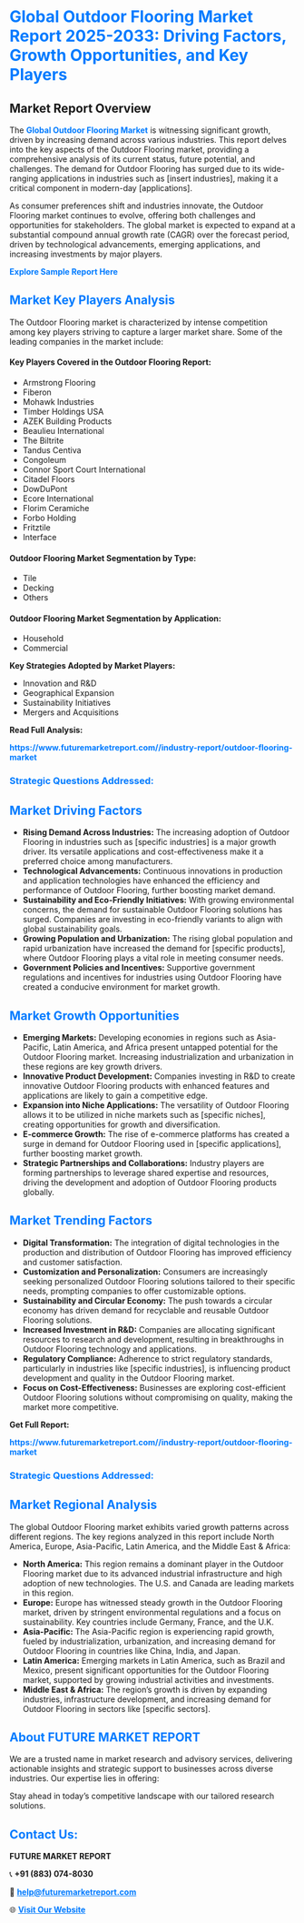 <h1 style="color: #007BFF;">Global Outdoor Flooring Market Report 2025-2033: Driving Factors, Growth Opportunities, and Key Players</h1>

<section id="overview">
<h2>Market Report Overview</h2>
<p>The <a href="https://www.futuremarketreport.com//industry-report/outdoor-flooring-market" style="color: #007BFF; text-decoration: none;"><strong>Global Outdoor Flooring Market</strong></a> is witnessing significant growth, driven by increasing demand across various industries. This report delves into the key aspects of the Outdoor Flooring market, providing a comprehensive analysis of its current status, future potential, and challenges. The demand for Outdoor Flooring has surged due to its wide-ranging applications in industries such as [insert industries], making it a critical component in modern-day [applications].</p>
<p>As consumer preferences shift and industries innovate, the Outdoor Flooring market continues to evolve, offering both challenges and opportunities for stakeholders. The global market is expected to expand at a substantial compound annual growth rate (CAGR) over the forecast period, driven by technological advancements, emerging applications, and increasing investments by major players.</p>
</section>

<section id="overview">
<p><a href="https://www.futuremarketreport.com//request-sample/reportId=50821" style="color: #007BFF; text-decoration: none;"><strong>Explore Sample Report Here</strong></a></p>
</section>

<section id="key-players">
<h2 style="color: #007BFF;">Market Key Players Analysis</h2>
<p>The Outdoor Flooring market is characterized by intense competition among key players striving to capture a larger market share. Some of the leading companies in the market include:</p>
<h4>Key Players Covered in the Outdoor Flooring Report:</h4>
<ul><li>Armstrong Flooring</li><li>Fiberon</li><li>Mohawk Industries</li><li>Timber Holdings USA</li><li>AZEK Building Products</li><li>Beaulieu International</li><li>The Biltrite</li><li>Tandus Centiva</li><li>Congoleum</li><li>Connor Sport Court International</li><li>Citadel Floors</li><li>DowDuPont</li><li>Ecore International</li><li>Florim Ceramiche</li><li>Forbo Holding</li><li>Fritztile</li><li>Interface</li></ul>
<h4>Outdoor Flooring Market Segmentation by Type:</h4>
<ul><li>Tile</li><li>Decking</li><li>Others</li></ul>

<h4>Outdoor Flooring Market Segmentation by Application:</h4>
<ul><li>Household</li><li>Commercial</li></ul>
<p><strong>Key Strategies Adopted by Market Players:</strong></p>
<ul>
<li>Innovation and R&D</li>
<li>Geographical Expansion</li>
<li>Sustainability Initiatives</li>
<li>Mergers and Acquisitions</li>
</ul>
</section>

<section>
<p><strong>Read Full Analysis: </strong></p><a href="https://www.futuremarketreport.com//industry-report/outdoor-flooring-market" style="color: #007BFF; text-decoration: none;"><strong>https://www.futuremarketreport.com//industry-report/outdoor-flooring-market</strong></a>
<h3 style="color: #007BFF;">Strategic Questions Addressed:</h3>
</section>

<section id="driving-factors">
<h2 style="color: #007BFF;">Market Driving Factors</h2>
<ul>
<li><strong>Rising Demand Across Industries:</strong> The increasing adoption of Outdoor Flooring in industries such as [specific industries] is a major growth driver. Its versatile applications and cost-effectiveness make it a preferred choice among manufacturers.</li>
<li><strong>Technological Advancements:</strong> Continuous innovations in production and application technologies have enhanced the efficiency and performance of Outdoor Flooring, further boosting market demand.</li>
<li><strong>Sustainability and Eco-Friendly Initiatives:</strong> With growing environmental concerns, the demand for sustainable Outdoor Flooring solutions has surged. Companies are investing in eco-friendly variants to align with global sustainability goals.</li>
<li><strong>Growing Population and Urbanization:</strong> The rising global population and rapid urbanization have increased the demand for [specific products], where Outdoor Flooring plays a vital role in meeting consumer needs.</li>
<li><strong>Government Policies and Incentives:</strong> Supportive government regulations and incentives for industries using Outdoor Flooring have created a conducive environment for market growth.</li>
</ul>
</section>

<section id="growth-opportunities">
<h2 style="color: #007BFF;">Market Growth Opportunities</h2>
<ul>
<li><strong>Emerging Markets:</strong> Developing economies in regions such as Asia-Pacific, Latin America, and Africa present untapped potential for the Outdoor Flooring market. Increasing industrialization and urbanization in these regions are key growth drivers.</li>
<li><strong>Innovative Product Development:</strong> Companies investing in R&D to create innovative Outdoor Flooring products with enhanced features and applications are likely to gain a competitive edge.</li>
<li><strong>Expansion into Niche Applications:</strong> The versatility of Outdoor Flooring allows it to be utilized in niche markets such as [specific niches], creating opportunities for growth and diversification.</li>
<li><strong>E-commerce Growth:</strong> The rise of e-commerce platforms has created a surge in demand for Outdoor Flooring used in [specific applications], further boosting market growth.</li>
<li><strong>Strategic Partnerships and Collaborations:</strong> Industry players are forming partnerships to leverage shared expertise and resources, driving the development and adoption of Outdoor Flooring products globally.</li>
</ul>
</section>

<section id="trending-factors">
<h2 style="color: #007BFF;">Market Trending Factors</h2>
<ul>
<li><strong>Digital Transformation:</strong> The integration of digital technologies in the production and distribution of Outdoor Flooring has improved efficiency and customer satisfaction.</li>
<li><strong>Customization and Personalization:</strong> Consumers are increasingly seeking personalized Outdoor Flooring solutions tailored to their specific needs, prompting companies to offer customizable options.</li>
<li><strong>Sustainability and Circular Economy:</strong> The push towards a circular economy has driven demand for recyclable and reusable Outdoor Flooring solutions.</li>
<li><strong>Increased Investment in R&D:</strong> Companies are allocating significant resources to research and development, resulting in breakthroughs in Outdoor Flooring technology and applications.</li>
<li><strong>Regulatory Compliance:</strong> Adherence to strict regulatory standards, particularly in industries like [specific industries], is influencing product development and quality in the Outdoor Flooring market.</li>
<li><strong>Focus on Cost-Effectiveness:</strong> Businesses are exploring cost-efficient Outdoor Flooring solutions without compromising on quality, making the market more competitive.</li>
</ul>
</section>

<section>
<p><strong>Get Full Report: </strong></p><a href="https://www.futuremarketreport.com//industry-report/outdoor-flooring-market" style="color: #007BFF; text-decoration: none;"><strong>https://www.futuremarketreport.com//industry-report/outdoor-flooring-market</strong></a>
<h3 style="color: #007BFF;">Strategic Questions Addressed:</h3>
</section>


<section id="regional-analysis">
<h2 style="color: #007BFF;">Market Regional Analysis</h2>
<p>The global Outdoor Flooring market exhibits varied growth patterns across different regions. The key regions analyzed in this report include North America, Europe, Asia-Pacific, Latin America, and the Middle East & Africa:</p>
<ul>
<li><strong>North America:</strong> This region remains a dominant player in the Outdoor Flooring market due to its advanced industrial infrastructure and high adoption of new technologies. The U.S. and Canada are leading markets in this region.</li>
<li><strong>Europe:</strong> Europe has witnessed steady growth in the Outdoor Flooring market, driven by stringent environmental regulations and a focus on sustainability. Key countries include Germany, France, and the U.K.</li>
<li><strong>Asia-Pacific:</strong> The Asia-Pacific region is experiencing rapid growth, fueled by industrialization, urbanization, and increasing demand for Outdoor Flooring in countries like China, India, and Japan.</li>
<li><strong>Latin America:</strong> Emerging markets in Latin America, such as Brazil and Mexico, present significant opportunities for the Outdoor Flooring market, supported by growing industrial activities and investments.</li>
<li><strong>Middle East & Africa:</strong> The region’s growth is driven by expanding industries, infrastructure development, and increasing demand for Outdoor Flooring in sectors like [specific sectors].</li>
</ul>
</section>

<footer>
<h2 style="color: #007BFF;">About FUTURE MARKET REPORT</h2>
<p>We are a trusted name in market research and advisory services, delivering actionable insights and strategic support to businesses across diverse industries. Our expertise lies in offering:</p>

<p>Stay ahead in today’s competitive landscape with our tailored research solutions.</p>

<h2 style="color: #007BFF;">Contact Us:</h2>
<p><strong>FUTURE MARKET REPORT</strong></p>
<p>📞 <strong>+91 (883) 074-8030</strong></p>
<p>📧 <strong><a href="mailto:help@futuremarketreport.com" style="color: #007BFF;">help@futuremarketreport.com</a></strong></p>
<p>🌐 <strong><a href="https://www.futuremarketreport.com/" style="color: #007BFF;">Visit Our Website</a></strong></p>
</footer>